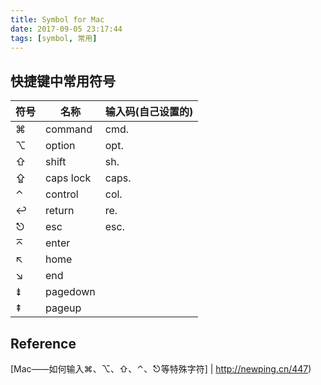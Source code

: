 ```yaml
---
title: Symbol for Mac
date: 2017-09-05 23:17:44
tags: [symbol, 常用]
---
```


## 快捷键中常用符号
符号   |      名称      | 输入码(自己设置的)
---   |       ---      |   ---
⌘     |   command      |      cmd.
⌥     |   option       |      opt.
⇧     |   shift        |      sh.
⇪     |   caps lock    |      caps.
⌃     |   control      |      col.
↩     |   return       |      re.
⎋     |   esc          |      esc.
⌅     |   enter        |
↖     |   home         |
↘     |   end          |
⇟     |   pagedown     |
⇞     |   pageup       |


## Reference

[Mac——如何输入⌘、⌥、⇧、⌃、⎋等特殊字符]   |   http://newping.cn/447)
